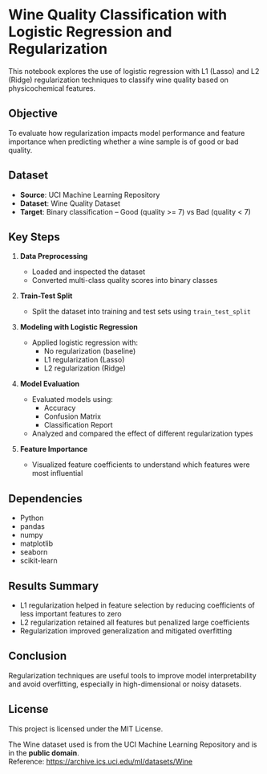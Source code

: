 # Wine Quality Classification with Logistic Regression and Regularization

This notebook explores the use of logistic regression with L1 (Lasso) and L2 (Ridge) regularization techniques to classify wine quality based on physicochemical features.

## Objective

To evaluate how regularization impacts model performance and feature importance when predicting whether a wine sample is of good or bad quality.

## Dataset

- **Source**: UCI Machine Learning Repository
- **Dataset**: Wine Quality Dataset
- **Target**: Binary classification – Good (quality >= 7) vs Bad (quality < 7)

## Key Steps

1. **Data Preprocessing**
   - Loaded and inspected the dataset
   - Converted multi-class quality scores into binary classes

2. **Train-Test Split**
   - Split the dataset into training and test sets using `train_test_split`

3. **Modeling with Logistic Regression**
   - Applied logistic regression with:
     - No regularization (baseline)
     - L1 regularization (Lasso)
     - L2 regularization (Ridge)


4. **Model Evaluation**
   - Evaluated models using:
     - Accuracy
     - Confusion Matrix
     - Classification Report
   - Analyzed and compared the effect of different regularization types

5. **Feature Importance**
   - Visualized feature coefficients to understand which features were most influential

## Dependencies

- Python
- pandas
- numpy
- matplotlib
- seaborn
- scikit-learn

## Results Summary

- L1 regularization helped in feature selection by reducing coefficients of less important features to zero
- L2 regularization retained all features but penalized large coefficients
- Regularization improved generalization and mitigated overfitting

## Conclusion

Regularization techniques are useful tools to improve model interpretability and avoid overfitting, especially in high-dimensional or noisy datasets.

## License

This project is licensed under the MIT License.

The Wine dataset used is from the UCI Machine Learning Repository and is in the **public domain**.  
Reference: https://archive.ics.uci.edu/ml/datasets/Wine

